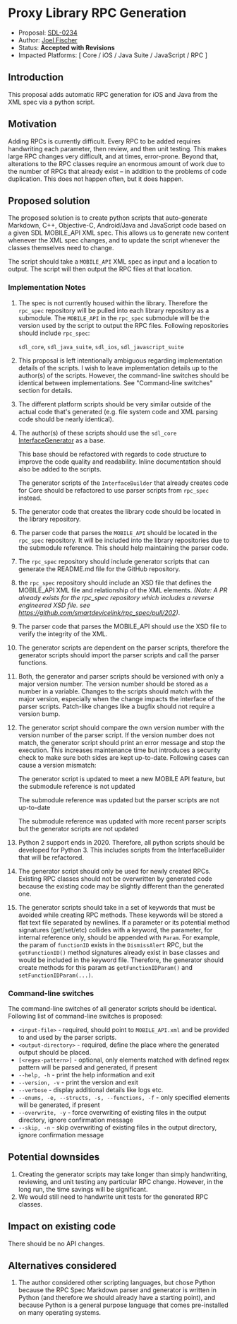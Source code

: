 # Proxy Library RPC Generation

* Proposal: [SDL-0234](0234-proxy-rpc-generation.md)
* Author: [Joel Fischer](https://github.com/joeljfischer)
* Status: **Accepted with Revisions**
* Impacted Platforms: [ Core / iOS / Java Suite / JavaScript / RPC ]

## Introduction
This proposal adds automatic RPC generation for iOS and Java from the XML spec via a python script.

## Motivation
Adding RPCs is currently difficult. Every RPC to be added requires handwriting each parameter, then review, and then unit testing. This makes large RPC changes very difficult, and at times, error-prone. Beyond that, alterations to the RPC classes require an enormous amount of work due to the number of RPCs that already exist – in addition to the problems of code duplication. This does not happen often, but it does happen.

## Proposed solution
The proposed solution is to create python scripts that auto-generate Markdown, C++, Objective-C, Android/Java and JavaScript code based on a given SDL MOBILE_API XML spec. This allows us to generate new content whenever the XML spec changes, and to update the script whenever the classes themselves need to change.

The script should take a `MOBILE_API` XML spec as input and a location to output. The script will then output the RPC files at that location.

### Implementation Notes
1. The spec is not currently housed within the library. Therefore the `rpc_spec` repository will be pulled into each library repository as a submodule. The `MOBILE_API` in the `rpc_spec` submodule will be the version used by the script to output the RPC files. Following repositories should include `rpc_spec`:

    `sdl_core`, `sdl_java_suite`, `sdl_ios`, `sdl_javascript_suite`

2. This proposal is left intentionally ambiguous regarding implementation details of the scripts. I wish to leave implementation details up to the author(s) of the scripts. However, the command-line switches should be identical between implementations. See "Command-line switches" section for details.
3. The different platform scripts should be very similar outside of the actual code that's generated (e.g. file system code and XML parsing code should be nearly identical).
4. The author(s) of these scripts should use the `sdl_core` [InterfaceGenerator](https://github.com/smartdevicelink/sdl_core/blob/master/tools/InterfaceGenerator) as a base. 

    This base should be refactored with regards to code structure to improve the code quality and readability. Inline documentation should also be added to the scripts.

    The generator scripts of the `InterfaceBuilder` that already creates code for Core should be refactored to use parser scripts from `rpc_spec` instead.
    
5. The generator code that creates the library code should be located in the library repository. 
6. The parser code that parses the `MOBILE_API` should be located in the `rpc_spec` repository. It will be included into the library repositories due to the submodule reference. This should help maintaining the parser code.
7. The `rpc_spec` repository should include generator scripts that can generate the README.md file for the GitHub repository.
8. the `rpc_spec` repository should include an XSD file that defines the MOBILE_API XML file and relationship of the XML elements. _(Note: A PR already exists for the rpc_spec repository which includes a reverse engineered XSD file. see https://github.com/smartdevicelink/rpc_spec/pull/202)_.
9. The parser code that parses the MOBILE_API should use the XSD file to verify the integrity of the XML.
10. The generator scripts are dependent on the parser scripts, therefore the generator scripts should import the parser scripts and call the parser functions.
11. Both, the generator and parser scripts should be versioned with only a major version number. The version number should be stored as a number in a variable. Changes to the scripts should match with the major version, especially when the change impacts the interface of the parser scripts. Patch-like changes like a bugfix should not require a version bump.
12. The generator script should compare the own version number with the version number of the parser script. If the version number does not match, the generator script should print an error message and stop the execution. This increases maintenance time but introduces a security check to make sure both sides are kept up-to-date. Following cases can cause a version mismatch:
    
    The generator script is updated to meet a new MOBILE API feature, but the submodule reference is not updated

    The submodule reference was updated but the parser scripts are not up-to-date

    The submodule reference was updated with more recent parser scripts but the generator scripts are not updated

13. Python 2 support ends in 2020. Therefore, all python scripts should be developed for Python 3. This includes scripts from the InterfaceBuilder that will be refactored.
14. The generator script should only be used for newly created RPCs. Existing RPC classes should not be overwritten by generated code because the existing code may be slightly different than the generated one.
15. The generator scripts should take in a set of keywords that must be avoided while creating RPC methods. These keywords will be stored a flat text file separated by newlines. If a parameter or its potential method signatures (get/set/etc) collides with a keyword, the parameter, for internal reference only, should be appended with `Param`. For example, the param of `functionID` exists in the `DismissAlert` RPC, but the `getFunctionID()` method signatures already exist in base classes and would be included in the keyword file. Therefore, the generator should create methods for this param as `getFunctionIDParam()` and `setFunctionIDParam(...)`.

### Command-line switches

The command-line switches of all generator scripts should be identical. Following list of command-line switches is proposed:

- `<input-file>` - required, should point to `MOBILE_API.xml` and be provided to and used by the parser scripts.
- `<output-directory>` - required, define the place where the generated output should be placed.
- `[<regex-pattern>]` - optional, only elements matched with defined regex pattern will be parsed and generated, if present
- `--help, -h` - print the help information and exit
- `--version, -v` - print the version and exit
- `--verbose` - display additional details like logs etc.
- `--enums, -e, --structs, -s, --functions, -f` - only specified elements will be generated, if present
- `--overwrite, -y` - force overwriting of existing files in the output directory, ignore confirmation message
- `--skip, -n` - skip overwriting of existing files in the output directory, ignore confirmation message



## Potential downsides
1. Creating the generator scripts may take longer than simply handwriting, reviewing, and unit testing any particular RPC change. However, in the long run, the time savings will be significant.
2. We would still need to handwrite unit tests for the generated RPC classes.

## Impact on existing code
There should be no API changes. 

## Alternatives considered
1. The author considered other scripting languages, but chose Python because the RPC Spec Markdown parser and generator is written in Python (and therefore we should already have a starting point), and because Python is a general purpose language that comes pre-installed on many operating systems.
